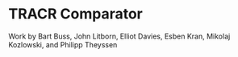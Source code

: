 # TRACR Comparator

Work by Bart Buss, John Litborn, Elliot Davies, Esben Kran, Mikolaj Kozlowski, and Philipp Theyssen

